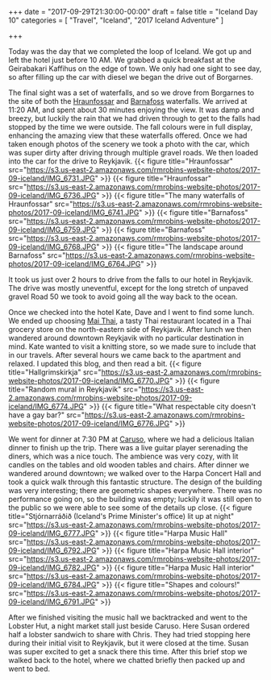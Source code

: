 +++
date = "2017-09-29T21:30:00-00:00"
draft = false
title = "Iceland Day 10"
categories = [ "Travel", "Iceland", "2017 Iceland Adventure" ]

+++

Today was the day that we completed the loop of Iceland. We got up and left the hotel just before 10 AM. We grabbed a quick breakfast at the Geirabakari Kaffihus on the edge of town. We only had one sight to see day, so after filling up the car with diesel we began the drive out of Borgarnes.

The final sight was a set of waterfalls, and so we drove from Borgarnes to the site of both the [Hraunfossar](https://en.wikipedia.org/wiki/Hraunfossar) and [Barnafoss](https://en.wikipedia.org/wiki/Barnafossar) waterfalls. We arrived at 11:20 AM, and spent about 30 minutes enjoying the view. It was damp and breezy, but luckily the rain that we had driven through to get to the falls had stopped by the time we were outside. The fall colours were in full display, enhancing the amazing view that these waterfalls offered. Once we had taken enough photos of the scenery we took a photo with the car, which was super dirty after driving through multiple gravel roads. We then loaded into the car for the drive to Reykjavik.
{{< figure title="Hraunfossar" src="https://s3.us-east-2.amazonaws.com/rmrobins-website-photos/2017-09-iceland/IMG_6731.JPG" >}}
{{< figure title="Hraunfossar" src="https://s3.us-east-2.amazonaws.com/rmrobins-website-photos/2017-09-iceland/IMG_6736.JPG" >}}
{{< figure title="The many waterfalls of Hraunfossar" src="https://s3.us-east-2.amazonaws.com/rmrobins-website-photos/2017-09-iceland/IMG_6741.JPG" >}}
{{< figure title="Barnafoss" src="https://s3.us-east-2.amazonaws.com/rmrobins-website-photos/2017-09-iceland/IMG_6759.JPG" >}}
{{< figure title="Barnafoss" src="https://s3.us-east-2.amazonaws.com/rmrobins-website-photos/2017-09-iceland/IMG_6768.JPG" >}}
{{< figure title="The landscape around Barnafoss" src="https://s3.us-east-2.amazonaws.com/rmrobins-website-photos/2017-09-iceland/IMG_6764.JPG" >}}

It took us just over 2 hours to drive from the falls to our hotel in Reykjavik. The drive was mostly uneventful, except for the long stretch of unpaved gravel Road 50 we took to avoid going all the way back to the ocean.

Once we checked into the hotel Kate, Dave and I went to find some lunch. We ended up choosing [Mai Thai](https://www.tripadvisor.com/Restaurant_Review-g189970-d10373018-Reviews-Mai_Thai-Reykjavik_Capital_Region.html), a tasty Thai restaurant located in a Thai grocery store on the north-eastern side of Reykjavik. After lunch we then wandered around downtown Reykjavik with no particular destination in mind. Kate wanted to visit a knitting store, so we made sure to include that in our travels. After several hours we came back to the apartment and relaxed. I updated this blog, and then read a bit.
{{< figure title="Hallgrimskirkja" src="https://s3.us-east-2.amazonaws.com/rmrobins-website-photos/2017-09-iceland/IMG_6770.JPG" >}}
{{< figure title="Random mural in Reykjavik" src="https://s3.us-east-2.amazonaws.com/rmrobins-website-photos/2017-09-iceland/IMG_6774.JPG" >}}
{{< figure title="What respectable city doesn't have a gay bar?" src="https://s3.us-east-2.amazonaws.com/rmrobins-website-photos/2017-09-iceland/IMG_6776.JPG" >}}

We went for dinner at 7:30 PM at [Caruso](https://www.tripadvisor.ca/Restaurant_Review-g189970-d691447-Reviews-Caruso-Reykjavik_Capital_Region.html), where we had a delicious Italian dinner to finish up the trip. There was a live guitar player serenading the diners, which was a nice touch. The ambience was very cozy, with lit candles on the tables and old wooden tables and chairs. After dinner we wandered around downtown; we walked over to the Harpa Concert Hall and took a quick walk through this fantastic structure. The design of the building was very interesting; there are geometric shapes everywhere. There was no performance going on, so the building was empty; luckily it was still open to the public so we were able to see some of the details up close.
{{< figure title="Stjórnarráðið (Iceland's Prime Minister's office) lit up at night" src="https://s3.us-east-2.amazonaws.com/rmrobins-website-photos/2017-09-iceland/IMG_6777.JPG" >}}
{{< figure title="Harpa Music Hall" src="https://s3.us-east-2.amazonaws.com/rmrobins-website-photos/2017-09-iceland/IMG_6792.JPG" >}}
{{< figure title="Harpa Music Hall interior" src="https://s3.us-east-2.amazonaws.com/rmrobins-website-photos/2017-09-iceland/IMG_6782.JPG" >}}
{{< figure title="Harpa Music Hall interior" src="https://s3.us-east-2.amazonaws.com/rmrobins-website-photos/2017-09-iceland/IMG_6784.JPG" >}}
{{< figure title="Shapes and colours!" src="https://s3.us-east-2.amazonaws.com/rmrobins-website-photos/2017-09-iceland/IMG_6791.JPG" >}}

After we finished visiting the music hall we backtracked and went to the Lobster Hut, a night market stall just beside Caruso. Here Susan ordered half a lobster sandwich to share with Chris. They had tried stopping here during their initial visit to Reykjavik, but it were closed at the time. Susan was super excited to get a snack there this time. After this brief stop we walked back to the hotel, where we chatted briefly then packed up and went to bed.
